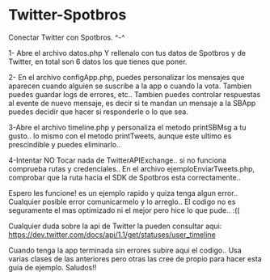 Twitter-Spotbros
================

Conectar Twitter con Spotbros. ^-^

1- Abre el archivo datos.php
Y rellenalo con tus datos de Spotbros y de Twitter, en total son 6 datos los que tienes que poner.

2- En el archivo configApp.php,
puedes personalizar los mensajes que aparecen  cuando alguien se suscribe a la app o cuando la vota.
Tambien puedes guardar logs de errores, etc..
Tambien puedes controlar respuestas al evente de nuevo mensaje, es decir si te mandan un mensaje  a la SBApp puedes decidir que hacer si responderle o lo que sea.

3-Abre el archivo timeline.php y personaliza el metodo printSBMsg a tu gusto.. lo mismo con el metodo printTweets, aunque este ultimo es prescindible y puedes eliminarlo..


4-Intentar NO Tocar nada de TwitterAPIExchange.. si no funciona comprueba rutas y credenciales..
En el archivo ejemploEnviarTweets.php, comprobar que la ruta hacia el SDK de Spotbros esta correctamente..

Espero les funcione! es un ejemplo rapido y quiza tenga algun error.. Cualquier posible error comunicarmelo y lo arreglo.. 
El codigo no es seguramente el mas optimizado ni el mejor pero hice lo que pude.. :((

Cualquier duda sobre la api de Twitter la pueden consultar aqui: https://dev.twitter.com/docs/api/1.1/get/statuses/user_timeline

Cuando tenga la app terminada sin errores subire aqui el codigo..
Usa varias clases de las anteriores pero otras las cree de propio para hacer esta guia de ejemplo.
Saludos!!
